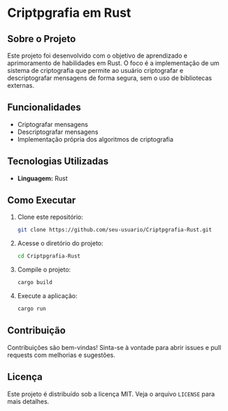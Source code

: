# Criptpgrafia em Rust

## Sobre o Projeto
Este projeto foi desenvolvido com o objetivo de aprendizado e aprimoramento de habilidades em Rust. O foco é a implementação de um sistema de criptografia que permite ao usuário criptografar e descriptografar mensagens de forma segura, sem o uso de bibliotecas externas.

## Funcionalidades
- Criptografar mensagens
- Descriptografar mensagens
- Implementação própria dos algoritmos de criptografia

## Tecnologias Utilizadas
- **Linguagem:** Rust

## Como Executar
1. Clone este repositório:
   ```sh
   git clone https://github.com/seu-usuario/Criptpgrafia-Rust.git
   ```
2. Acesse o diretório do projeto:
   ```sh
   cd Criptpgrafia-Rust
   ```
3. Compile o projeto:
   ```sh
   cargo build
   ```
4. Execute a aplicação:
   ```sh
   cargo run
   ```

## Contribuição
Contribuições são bem-vindas! Sinta-se à vontade para abrir issues e pull requests com melhorias e sugestões.

## Licença
Este projeto é distribuído sob a licença MIT. Veja o arquivo `LICENSE` para mais detalhes.

